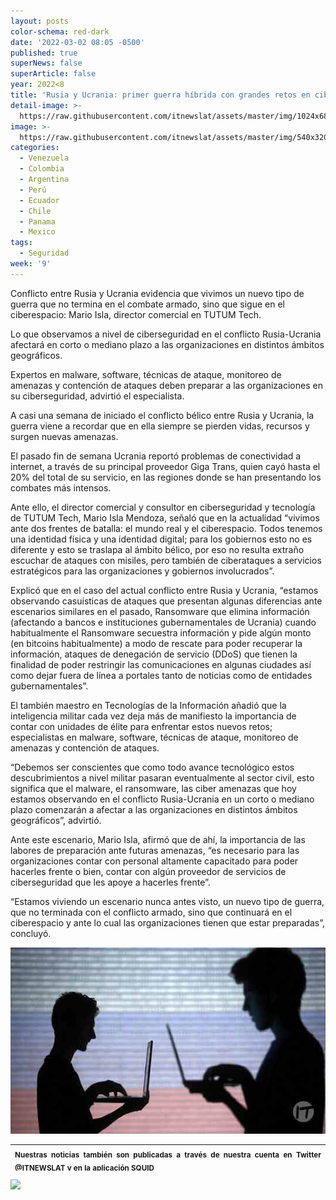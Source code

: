 ```yaml
---
layout: posts
color-schema: red-dark
date: '2022-03-02 08:05 -0500'
published: true
superNews: false
superArticle: false
year: 2022<8
title: 'Rusia y Ucrania: primer guerra híbrida con grandes retos en ciberseguridad'
detail-image: >-
  https://raw.githubusercontent.com/itnewslat/assets/master/img/1024x680/Ciberatacantes-g.jpg
image: >-
  https://raw.githubusercontent.com/itnewslat/assets/master/img/540x320/Ciberatacantes-p.jpg
categories:
  - Venezuela
  - Colombia
  - Argentina
  - Perú
  - Ecuador
  - Chile
  - Panama
  - Mexico
tags:
  - Seguridad
week: '9'
---
```

Conflicto entre Rusia y Ucrania evidencia que vivimos un nuevo tipo de guerra que no termina en el combate armado, sino que sigue en el ciberespacio:  Mario Isla, director comercial en TUTUM Tech.

Lo que observamos a nivel de ciberseguridad en el conflicto Rusia-Ucrania afectará en corto o mediano plazo a las organizaciones en distintos ámbitos geográficos.

Expertos en malware, software, técnicas de ataque, monitoreo de amenazas y contención de ataques deben preparar a las organizaciones en  su ciberseguridad, advirtió el especialista. 

A casi una semana de iniciado el conflicto bélico entre Rusia y Ucrania, la guerra viene a recordar que en ella siempre se pierden vidas, recursos y surgen nuevas amenazas. 

El pasado fin de semana Ucrania reportó problemas de conectividad a internet, a través de su principal proveedor Giga Trans, quien cayó hasta el 20% del total de su servicio, en las regiones donde se han presentando los combates más intensos. 

Ante ello, el director comercial y consultor en ciberseguridad y tecnología de TUTUM Tech, Mario Isla Mendoza, señaló que en la actualidad “vivimos ante dos frentes de batalla: el mundo real y el ciberespacio. Todos tenemos una identidad física y una identidad digital; para los gobiernos esto no es diferente y esto se traslapa al ámbito bélico, por eso no resulta extraño escuchar de ataques con misiles, pero también de ciberataques a servicios estratégicos para las organizaciones y gobiernos involucrados”.

Explicó que en el caso del actual conflicto entre Rusia y Ucrania, “estamos observando casuísticas de ataques que presentan algunas diferencias ante escenarios similares en el pasado, Ransomware que elimina información (afectando a bancos e instituciones gubernamentales de Ucrania) cuando habitualmente el Ransomware secuestra información y pide algún monto (en bitcoins habitualmente) a modo de rescate para poder recuperar la información, ataques de denegación de servicio (DDoS) que tienen la finalidad de poder restringir las comunicaciones en algunas ciudades así como dejar fuera de línea a portales tanto de noticias como de entidades gubernamentales”.

El también maestro en Tecnologías de la Información añadió que la inteligencia militar cada vez deja más de manifiesto la importancia de contar con unidades de élite para enfrentar estos nuevos retos; especialistas en malware, software, técnicas de ataque, monitoreo de amenazas y contención de ataques.

“Debemos ser conscientes que como todo avance tecnológico estos descubrimientos a nivel militar pasaran eventualmente al sector civil, esto significa que el malware, el ransomware, las ciber amenazas que hoy estamos observando en el conflicto Rusia-Ucrania en un corto o mediano plazo comenzarán a afectar a las organizaciones en distintos ámbitos geográficos”, advirtió.

Ante este escenario, Mario Isla, afirmó que de ahí,  la importancia de las labores de preparación ante futuras amenazas, “es necesario para las organizaciones contar con personal altamente capacitado para poder hacerles frente o bien, contar con algún proveedor de servicios de ciberseguridad que les apoye a hacerles frente”. 

“Estamos viviendo un escenario nunca antes visto,  un nuevo tipo de guerra, que no terminada con el conflicto armado, sino que continuará en el ciberespacio y ante lo cual las organizaciones tienen que estar preparadas”, concluyó.

![](https://raw.githubusercontent.com/itnewslat/assets/master/img/540x320/Ciberatacantes-p.jpg)

<table style="height: 42px;" width="569">
<tbody>
<tr>
<td style="text-align: justify;"><sub><strong>Nuestras noticias también son publicadas a través de nuestra cuenta en Twitter <a href="https://twitter.com/itnewslat?lang=es">@ITNEWSLAT</a> y en la aplicación <a href="https://squidapp.co/en/">SQUID</a></strong></sub></td>
</tr>
</tbody>
</table>

<img src="https://tracker.metricool.com/c3po.jpg?hash=56f88a41e39ab42c063cc51676587a04"/>